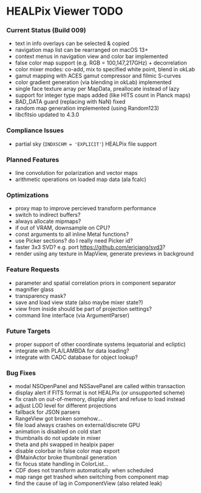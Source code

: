 # HEALPix Viewer TODO

### Current Status (Build 009)

- text in info overlays can be selected & copied
- navigation map list can be rearranged on macOS 13+
- context menus in navigation view and color bar implemented
- false color map support (e.g. RGB = 100,147,217GHz) + decorrelation
- color mixer modes: co-add, mix to specified white point, blend in okLab
- gamut mapping with ACES gamut compressor and filmic S-curves
- color gradient generation (via blending in okLab) implemented
- single face texture array per MapData, preallocate instead of lazy
- support for integer type maps added (like HITS count in Planck maps)
- BAD_DATA guard (replacing with NaN) fixed
- random map generation implemented (using Random123)
- libcfitsio updated to 4.3.0

### Compliance Issues

- partial sky (`INDXSCHM = 'EXPLICIT'`) HEALPix file support

### Planned Features

- line convolution for polarization and vector maps
- arithmetic operations on loaded map data (ala fcalc)

### Optimizations

- proxy map to improve percieved transform performance
- switch to indirect buffers?
- always allocate mipmaps?
- if out of VRAM, downsample on CPU?
- const arguments to all inline Metal functions?
- use Picker sections? do I really need Picker id?
- faster 3x3 SVD? e.g. port https://github.com/ericjang/svd3?
- render using any texture in MapView, generate previews in background

### Feature Requests

- parameter and spatial correlation priors in component separator
- magnifier glass
- transparency mask?
- save and load view state (also maybe mixer state?)
- view from inside should be part of projection settings?
- command line interface (via ArgumentParser)

### Future Targets

- proper support of other coordinate systems (equatorial and ecliptic)
- integrate with PLA/LAMBDA for data loading?
- integrate with CADC database for object lookup?

### Bug Fixes

- modal NSOpenPanel and NSSavePanel are called within transaction
- display alert if FITS format is not HEALPix (or unsupported scheme)
- fix crash on out-of-memory, display alert and refuse to load instead
- adjust LOD level for different projections
- fallback for JSON parsers
- RangeView got broken somehow...
- file load always crashes on external/discrete GPU
- animation is disabled on cold start
- thumbnails do not update in mixer
- theta and phi swapped in healpix paper
- disable colorbar in false color map export
- @MainActor broke thumbnail generation
- fix focus state handling in ColorList...
- CDF does not transform automatically when scheduled
- map range get trashed when switching from component map
- find the cause of lag in ComponentView (also related leak)
